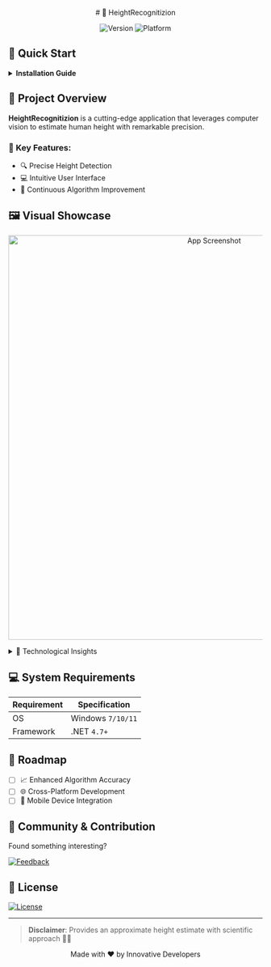 <p align="center">
  # 📏 HeightRecognitizion
</p>
<p align="center">
  
  <img src="https://img.shields.io/badge/version-1.0-blue?style=for-the-badge&logo=github" alt="Version">
  <img src="https://img.shields.io/badge/platform-windows-brightgreen?style=for-the-badge&logo=windows" alt="Platform">
</p>

## 🚀 Quick Start

<details>
<summary><strong>Installation Guide</strong></summary>

### 3 Simple Steps to Get Started:
1. 💾 **Download**: Click `Code` → `Download ZIP`
2. 📦 **Unzip**: Extract the downloaded archive
3. ▶️ **Run**: Open `HeightRecognitizion.exe`
</details>

## 🤔 Project Overview

**HeightRecognitizion** is a cutting-edge application that leverages computer vision to estimate human height with remarkable precision.

### 🌟 Key Features:
- 🔍 Precise Height Detection
- 💻 Intuitive User Interface
- 🚀 Continuous Algorithm Improvement

## 🖼️ Visual Showcase

<p align="center">
  <img src="https://github.com/user-attachments/assets/93ab537e-5e28-491e-a43b-5d6e6cf51739" width="800" alt="App Screenshot">
</p>

<details>
<summary>🔬 Technological Insights</summary>

## 🛠 Core Technologies
- 🧮 Advanced Algorithms
- 📐 Proximity Calculation
- 🔢 Algebraic Modeling
</details>

## 💻 System Requirements

| Requirement | Specification |
|------------|---------------|
| OS | Windows `7/10/11` |
| Framework | .NET `4.7+` |

## 🔮 Roadmap

- [ ] 📈 Enhanced Algorithm Accuracy
- [ ] 🌐 Cross-Platform Development
- [ ] 📱 Mobile Device Integration

## 🤝 Community & Contribution

Found something interesting? 

[![Feedback](https://img.shields.io/badge/Feedback-Welcome-orange?style=for-the-badge&logo=github)](https://github.com/qwaaantex/HeightRecognitizion/issues)

## 📄 License

[![License](https://img.shields.io/badge/License-MIT-yellow?style=for-the-badge)](LICENSE)

---

> **Disclaimer**: Provides an approximate height estimate with scientific approach 📏✨

<p align="center">
  Made with ❤️ by Innovative Developers
</p>
